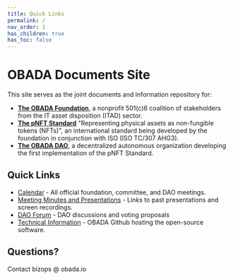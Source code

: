 ```yaml
---
title: Quick Links
permalink: /
nav_order: 1
has_children: true
has_toc: false
---
```


#  OBADA Documents Site
This site serves as the joint documents and information repository for:
* **[The OBADA Foundation](/foundation/about)**, a nonprofit 501(c)6 coalition of stakeholders from the IT asset disposition (ITAD) sector.  
* **[The pNFT Standard](https://www.obada.io/standard)** "Representing physical assets as non-fungible tokens (NFTs)", an international standard being developed by the foundation in conjunction with ISO (ISO TC/307 AHG3).
* **[The OBADA DAO](/dao)**, a decentralized autonomous organization developing the first implementation of the pNFT Standard.

## Quick Links
* [Calendar](/foundation/calendar) - All official foundation, committee, and DAO meetings.
* [Meeting Minutes and Presentations](/foundation/meetings) - Links to past presentations and screen recordings.
* [DAO Forum](https://forum.obada.io) - DAO discussions and voting proposals
* [Technical Information](https://github.com/obada-foundation/) - OBADA Github hosting the open-source software.

## Questions?
Contact bizops @ obada.io

	




